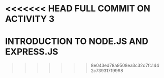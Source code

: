 <<<<<<< HEAD
FULL COMMIT ON ACTIVITY 3
=======
# INTRODUCTION TO NODE.JS AND EXPRESS.JS
>>>>>>> 8e043ed78a9508ea3c32d7fc1442c73931719998
